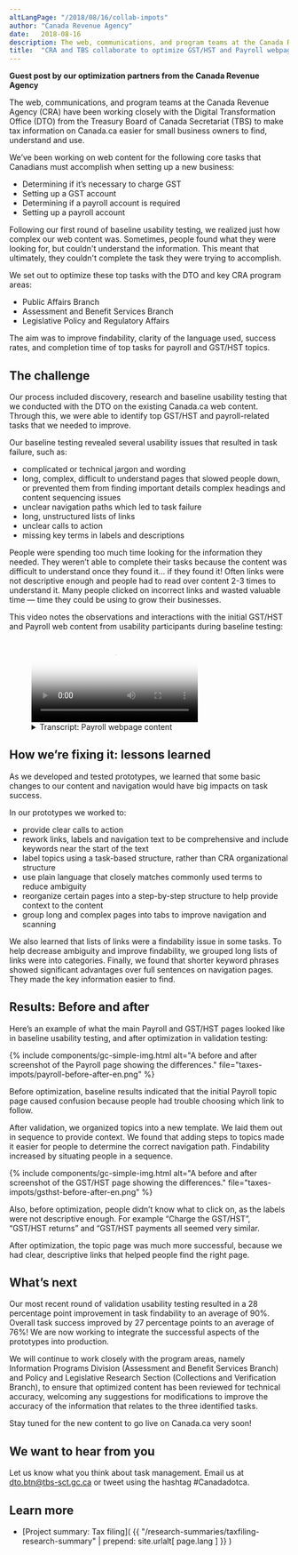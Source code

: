 ```yaml
---
altLangPage: "/2018/08/16/collab-impots"
author: "Canada Revenue Agency"
date:   2018-08-16
description: The web, communications, and program teams at the Canada Revenue Agency (CRA) have been working closely with the Digital Transformation Office (DTO) to make tax information on Canada.ca easier for small business owners to find, understand and use.
title:  "CRA and TBS collaborate to optimize GST/HST and Payroll webpage content"
---
```


**Guest post by our optimization partners from the Canada Revenue Agency**

The web, communications, and program teams at the Canada Revenue Agency (CRA) have been working closely with the Digital Transformation Office (DTO) from the Treasury Board of Canada Secretariat (TBS) to make tax information on Canada.ca easier for small business owners to find, understand and use.

We’ve been working on web content for the following core tasks that Canadians must accomplish when setting up a new business:

* Determining if it’s necessary to charge GST
* Setting up a GST account
* Determining if a payroll account is required
* Setting  up a payroll account

Following our first round of baseline usability testing, we realized just how complex our web content was. Sometimes, people found what they were looking for, but couldn't understand the information. This meant that ultimately, they couldn't complete the task they were trying to accomplish.

We set out to optimize these top tasks with the DTO and key CRA program areas:

* Public Affairs Branch
* Assessment and Benefit Services Branch
* Legislative Policy and Regulatory Affairs

The aim was to improve findability, clarity of the language used, success rates, and completion time of top tasks for payroll and GST/HST topics.

## The challenge

Our process included discovery, research and baseline usability testing that we conducted with the DTO on the existing Canada.ca web content. Through this, we were able to identify top GST/HST and payroll-related tasks that we needed to improve.

Our baseline testing revealed several usability issues that resulted in task failure, such as:

* complicated or technical jargon and wording
* long, complex, difficult to understand pages that slowed people down, or prevented them from finding important details
complex headings and content sequencing issues
* unclear navigation paths which led to task failure
* long, unstructured lists of links
* unclear calls to action
* missing key terms in labels and descriptions

People were spending too much time looking for the information they needed. They weren’t able to complete their tasks because the content was difficult to understand once they found it… if they found it! Often links were not descriptive enough and people had to read over content 2-3 times to understand it. Many people clicked on incorrect links and wasted valuable time — time they could be using to grow their businesses.

This video notes the observations and interactions with the initial GST/HST and Payroll web content from usability participants during baseline testing:


<figure class="wb-mltmd wb-init video gc-complex-img" role="group">
  <video poster="/images/taxes-impots/payroll-content-video-poster.jpg" title="Payroll webpage content">
    <source type="video/mp4" src="/images/taxes-impots/payroll-content-en.mp4" />
  </video>
  <figcaption>
    <details>
      <summary>Transcript: Payroll webpage content</summary>
      <p>(Participant)</p>
      <p>(Video showing someone looking at the “Payroll overview” page on Canada.ca. Participant scrolls up and down slightly)</p>
      <p>I don’t see very…</p>
      <p>(Participant click into a page called “RC4110 Employee or self-employed?”)</p>
      <p>That’s not helpful. Yeah it’s not obvious from here...</p>
      <p>(Moderator)</p>
      <p>Right</p>
      <p>(Participant)</p>
      <p>…where to find the information</p>
      <p>(Participant clicks the “back” button and is back on the “Payroll overview” page. They scroll up and down the page then hover mouse over a link titled “Employer responsibilities- the payroll steps”)</p>
      <p>It should be in employer responsibilities…</p>
      <p>(Scrolls down the page again and then scrolls back up to the link titled “Employer responsibilities- the payroll steps”)</p>
      <p>…but I don’t really see</p>
      <p>(Clicks on the link titled “Employer responsibilities- the payroll steps” and ends up on that page. Starts to read out steps on the page)</p>
      <p>“Determine your status”…</p>
      <p>(Scrolls down the page and back up. Hovers over the word “employeer” under the first step which is called “Step 1: Determining your status)</p>
      <p>Obviously you’re an employer but I need more information</p>
      <p>(Clicks on the word “employeer” which is a link to another page called “Are you an employer?”. Scrolls down the page slowly until they get to the bottom)</p>
      <p>Alright well that’s not very useful</p>
    </details>
  </figcaption>
</figure>


## How we’re fixing it: lessons learned

As we developed and tested prototypes, we learned that some basic changes to our content and navigation would have big impacts on task success.

In our prototypes we worked to:

* provide clear calls to action
* rework links, labels and navigation text to be comprehensive and include keywords near the start of the text
* label topics using a task-based structure, rather than CRA organizational structure
* use plain language that closely matches commonly used terms to reduce ambiguity
* reorganize certain pages into a step-by-step structure to help provide context to the content
* group long and complex pages into tabs to improve navigation and scanning

We also learned that lists of links were a findability issue in some tasks. To help decrease ambiguity and improve findability, we grouped long lists of links were into categories. Finally, we found that shorter keyword phrases showed significant advantages over full sentences on navigation pages. They made the key information easier to find.

## Results: Before and after

Here’s an example of what the main Payroll and GST/HST pages looked like in baseline usability testing, and after optimization in validation testing:

{% include components/gc-simple-img.html
   alt="A before and after screenshot of the Payroll page showing the differences."
   file="taxes-impots/payroll-before-after-en.png"
%}

Before optimization, baseline results indicated that the initial Payroll topic page caused confusion because people had trouble choosing which link to follow.

After validation, we organized topics into a new template. We laid them out in sequence to provide context. We found that adding steps to topics made it easier for people to determine the correct navigation path. Findability increased by situating people in a sequence.

{% include components/gc-simple-img.html
   alt="A before and after screenshot of the GST/HST page showing the differences."
   file="taxes-impots/gsthst-before-after-en.png"
%}

Also, before optimization, people didn’t know what to click on, as the labels were not descriptive enough. For example “Charge the GST/HST”, “GST/HST returns” and “GST/HST payments all seemed very similar.

After optimization, the topic page was much more successful, because we had clear, descriptive links that helped people find the right page.

## What’s next

Our most recent round of validation usability testing resulted in a 28 percentage point improvement in task findability to an average of 90%. Overall task success improved by 27 percentage points to an average of 76%! We are now working to integrate the successful aspects of the prototypes into production.

We will continue to work closely with the program areas, namely Information Programs Division (Assessment and Benefit Services Branch) and Policy and Legislative Research Section (Collections and Verification Branch), to ensure that optimized content has been reviewed for technical accuracy, welcoming any suggestions for modifications to improve the accuracy of the information that relates to the three identified tasks.

Stay tuned for the new content to go live on Canada.ca very soon!

## We want to hear from you
Let us know what you think about task management. Email us at [dto.btn@tbs-sct.gc.ca](mailto:dto.btn@tbs-sct.gc.ca) or tweet using the hashtag #Canadadotca.

## Learn more

* [Project summary: Tax filing]( {{ "/research-summaries/taxfiling-research-summary" | prepend: site.urlalt[ page.lang ] }} )
